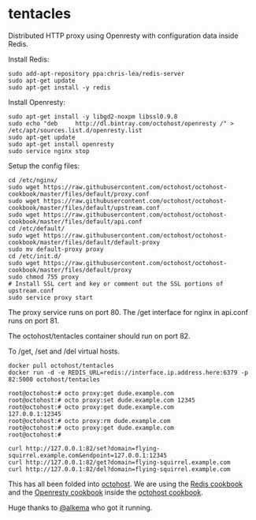 tentacles
=========

Distributed HTTP proxy using Openresty with configuration data inside Redis.

Install Redis:

```
sudo add-apt-repository ppa:chris-lea/redis-server
sudo apt-get update
sudo apt-get install -y redis
```

Install Openresty:

```
sudo apt-get install -y libgd2-noxpm libssl0.9.8
sudo echo "deb     http://dl.bintray.com/octohost/openresty /" > /etc/apt/sources.list.d/openresty.list
sudo apt-get update
sudo apt-get install openresty
sudo service nginx stop
```

Setup the config files:

```
cd /etc/nginx/
sudo wget https://raw.githubusercontent.com/octohost/octohost-cookbook/master/files/default/proxy.conf
sudo wget https://raw.githubusercontent.com/octohost/octohost-cookbook/master/files/default/upstream.conf
sudo wget https://raw.githubusercontent.com/octohost/octohost-cookbook/master/files/default/api.conf
cd /etc/default/
sudo wget https://raw.githubusercontent.com/octohost/octohost-cookbook/master/files/default/default-proxy
sudo mv default-proxy proxy
cd /etc/init.d/
sudo wget https://raw.githubusercontent.com/octohost/octohost-cookbook/master/files/default/proxy
sudo chmod 755 proxy
# Install SSL cert and key or comment out the SSL portions of upstream.conf
sudo service proxy start
```

The proxy service runs on port 80. The /get interface for nginx in api.conf runs on port 81.

The octohost/tentacles container should run on port 82.

To /get, /set and /del virtual hosts.


```
docker pull octohost/tentacles
docker run -d -e REDIS_URL=redis://interface.ip.address.here:6379 -p 82:5000 octohost/tentacles

root@octohost:# octo proxy:get dude.example.com
root@octohost:# octo proxy:set dude.example.com 12345
root@octohost:# octo proxy:get dude.example.com
127.0.0.1:12345
root@octohost:# octo proxy:rm dude.example.com
root@octohost:# octo proxy:get dude.example.com
root@octohost:#

curl http://127.0.0.1:82/set?domain=flying-squirrel.example.com&endpoint=127.0.0.1:12345
curl http://127.0.0.1:82/get?domain=flying-squirrel.example.com
curl http://127.0.0.1:82/del?domain=flying-squirrel.example.com
```

This has all been folded into [octohost](http://www.octohost.io). We are using the [Redis cookbook](https://github.com/darron/redis-cookbook) and the [Openresty cookbook](https://github.com/darron/openresty-cookbook) inside the [octohost cookbook](https://github.com/octohost/octohost-cookbook).

Huge thanks to [@alkema](https://github.com/alkema) who got it running.
